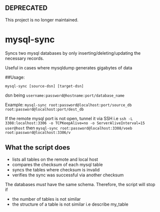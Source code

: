 ## DEPRECATED 

This project is no longer maintained. 

# mysql-sync

Syncs two mysql databases by only inserting/deleting/updating the necessary records.


Useful in cases where mysqldump generates gigabytes of data

##Usage:

`mysql-sync [source-dsn] [target-dsn]`

dsn being `username:password@hostname:port/database_name`

Example: `mysql-sync root:password@localhost:port/source_db root:password@localhost:port/dest_db`


If the remote mysql port is not open, tunnel it via SSH i.e 
`ssh -L 3308:localhost:3306 -o TCPKeepAlive=no -o ServerAliveInterval=15 user@host`
then `mysql-sync root:password@localhost:3308/voeb root:password@localhost:3306/v`


## What the script does


- lists all tables on the remote and local host
- compares the checksum of each mysql table
- syncs the tables where checksum is invalid
- verifies the sync was successful via another checksum


The databases *must* have the same schema. Therefore, the script will stop if

- the number of tables is not similar 
- the structure of a table is not similar i.e describe my_table
